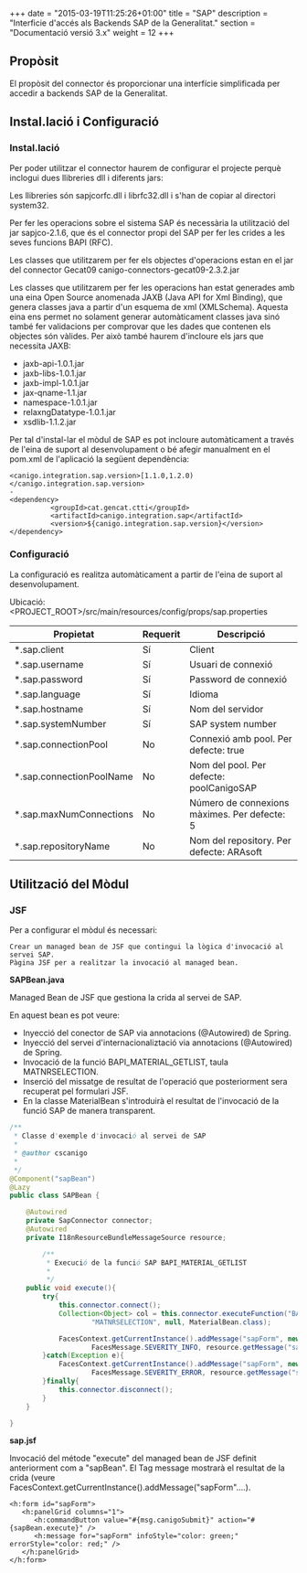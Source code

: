 +++
date        = "2015-03-19T11:25:26+01:00"
title       = "SAP"
description = "Interficie d'accés als Backends SAP de la Generalitat."
section     = "Documentació versió 3.x"
weight      = 12
+++

## Propòsit

El propòsit del connector és proporcionar una interfície simplificada per accedir a backends SAP de la Generalitat.

## Instal.lació i Configuració

### Instal.lació

Per poder utilitzar el connector haurem de configurar el projecte perquè inclogui dues llibreries dll i diferents jars:

Les llibreries són sapjcorfc.dll i librfc32.dll i s'han de copiar al directori system32.

Per fer les operacions sobre el sistema SAP és necessària la utilització del jar sapjco-2.1.6, que és el connector propi del SAP per fer les crides a les seves funcions BAPI (RFC).

Les classes que utilitzarem per fer els objectes d'operacions estan en el jar del connector Gecat09 canigo-connectors-gecat09-2.3.2.jar

Les classes que utilitzarem per fer les operacions han estat generades amb una eina Open Source anomenada JAXB (Java API for Xml Binding), que genera classes java a partir d'un esquema de xml (XMLSchema). Aquesta eina ens permet no solament generar automàticament classes java sinó també fer validacions per comprovar que les dades que contenen els objectes són vàlides. Per això també haurem d'incloure els jars que necessita JAXB:

* jaxb-api-1.0.1.jar
* jaxb-libs-1.0.1.jar
* jaxb-impl-1.0.1.jar
* jax-qname-1.1.jar
* namespace-1.0.1.jar
* relaxngDatatype-1.0.1.jar
* xsdlib-1.1.2.jar

Per tal d'instal-lar el mòdul de SAP es pot incloure automàticament a través de l'eina de suport al desenvolupament o bé afegir manualment en el pom.xml de l'aplicació la següent dependència:

```
<canigo.integration.sap.version>[1.1.0,1.2.0)</canigo.integration.sap.version>
-
<dependency>
          <groupId>cat.gencat.ctti</groupId>
          <artifactId>canigo.integration.sap</artifactId>
          <version>${canigo.integration.sap.version}</version>
</dependency>
```

### Configuració

La configuració es realitza automàticament a partir de l'eina de suport al desenvolupament.

Ubicació: <PROJECT_ROOT>/src/main/resources/config/props/sap.properties

| Propietat                | Requerit     | Descripció
| ------------------------ | ------------ | --------------
| *.sap.client             | Sí           | Client
| *.sap.username           | Sí           | Usuari de connexió
| *.sap.password           | Sí           | Password de connexió
| *.sap.language           | Sí           | Idioma
| *.sap.hostname           | Sí           | Nom del servidor
| *.sap.systemNumber       | Sí           | SAP system number
| *.sap.connectionPool     | No           | Connexió amb pool. Per defecte: true
| *.sap.connectionPoolName | No           | Nom del pool. Per defecte: poolCanigoSAP
| *.sap.maxNumConnections  | No           | Número de connexions màximes. Per defecte: 5
| *.sap.repositoryName     | No           | Nom del repository. Per defecte: ARAsoft

## Utilització del Mòdul

### JSF

Per a configurar el mòdul és necessari:

    Crear un managed bean de JSF que contingui la lògica d'invocació al servei SAP.
    Pàgina JSF per a realitzar la invocació al managed bean.

**SAPBean.java**

Managed Bean de JSF que gestiona la crida al servei de SAP.

En aquest bean es pot veure:

* Inyecció del conector de SAP via annotacions (@Autowired) de Spring.
* Inyecció del servei d'internacionaliztació via annotacions (@Autowired) de Spring.
* Invocació de la funció BAPI_MATERIAL_GETLIST, taula MATNRSELECTION.
* Inserció del missatge de resultat de l'operació que posteriorment sera recuperat pel formulari JSF.
* En la classe MaterialBean s'introduirà el resultat de l'invocació de la funció SAP de manera transparent.

```java
/**
 * Classe d'exemple d'invocació al servei de SAP
 *
 * @author cscanigo
 *
 */
@Component("sapBean")
@Lazy
public class SAPBean {

    @Autowired
    private SapConnector connector;
    @Autowired
    private I18nResourceBundleMessageSource resource;

        /**
         * Execució de la funció SAP BAPI_MATERIAL_GETLIST
         *
         */
    public void execute(){
        try{
            this.connector.connect();
            Collection<Object> col = this.connector.executeFunction("BAPI_MATERIAL_GETLIST",
                    "MATNRSELECTION", null, MaterialBean.class);

            FacesContext.getCurrentInstance().addMessage("sapForm", new FacesMessage(
                    FacesMessage.SEVERITY_INFO, resource.getMessage("sapSuccess") + ": " + col.size(), null));
        }catch(Exception e){
            FacesContext.getCurrentInstance().addMessage("sapForm", new FacesMessage(
                    FacesMessage.SEVERITY_ERROR, resource.getMessage("sapError") + " - " + e.getMessage(), null));
        }finally{
            this.connector.disconnect();
        }
    }

}
```

**sap.jsf**

Invocació del métode "execute" del managed bean de JSF definit anteriorment com a "sapBean". El Tag message mostrarà el resultat de la crida (veure FacesContext.getCurrentInstance().addMessage("sapForm"....).

```
<h:form id="sapForm">
   <h:panelGrid columns="1">
      <h:commandButton value="#{msg.canigoSubmit}" action="#{sapBean.execute}" />
      <h:message for="sapForm" infoStyle="color: green;" errorStyle="color: red;" />
   </h:panelGrid>
</h:form>
```
